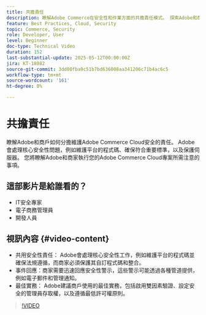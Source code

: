 ```yaml
---
title: 共擔責任
description: 瞭解Adobe Commerce在安全性和作業方面的共擔責任模式。 探索Adobe和商戶的關鍵角色。
feature: Best Practices, Cloud, Security
topic: Commerce, Security
role: Developer, User
level: Beginner
doc-type: Technical Video
duration: 152
last-substantial-update: 2025-05-12T00:00:00Z
jira: KT-18082
source-git-commit: 3dd00fba9c51b7bd636008aa341206c71b4ac6c5
workflow-type: tm+mt
source-wordcount: '161'
ht-degree: 0%

---
```



# 共擔責任

瞭解Adobe和商戶如何分擔維護Adobe Commerce Cloud安全的責任。 Adobe會處理核心安全性問題，例如維護平台的程式碼、確保符合重要標準，以及保護伺服器。 您將瞭解Adobe和商家執行您的Adobe Commerce Cloud專案所需注意的事項。

## 這部影片是給誰看的？

* IT安全專家
* 電子商務管理員
* 開發人員

## 視訊內容 {#video-content}

* 共用安全性責任： Adobe會處理核心安全性工作，例如維護平台的程式碼並確保法規遵循，而商家必須保護其自訂程式碼和整合。
* 事件回應：商家需要迅速回應安全性警示，這些警示可能透過各種管道提供，例如電子郵件和管理通知。
* 最佳實務： Adobe建議商戶使用的最佳實務，包括啟用雙因素驗證、設定安全的管理員存取權，以及遵循最低許可權原則。

>[!VIDEO](https://video.tv.adobe.com/v/3458392/?learn=on&enablevpops)
